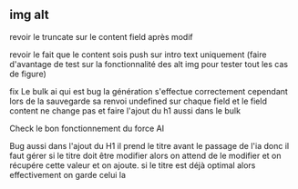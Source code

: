 ## img alt
revoir le truncate sur le content field après modif

revoir le fait que le content sois push sur intro text uniquement (faire d'avantage de test sur la fonctionnalité des alt img pour tester tout les cas de figure)

fix Le bulk ai qui est bug la génération s'effectue correctement cependant lors de la sauvegarde sa renvoi undefined sur chaque field et le field content ne change pas et faire l'ajout du h1 aussi dans le bulk

Check le bon fonctionnement du force AI

Bug aussi dans l'ajout du H1 il prend le titre avant le passage de l'ia donc il faut gérer si le titre doit être modifier alors on attend de le modifier et on récupére cette valeur et on ajoute. si le titre est déjà optimal alors effectivement on garde celui la
